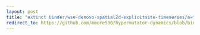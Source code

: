 ```yaml
---
layout: post
title: "extinct binder/wse-denovo-spatial2d-explicitsite-timeseries/a=traits+nmut=16+rep=de9feffb-0744-4d41-9f87-f86269f667e3+ext=.gif"
redirect_to: https://github.com/mmore500/hypermutator-dynamics/blob/binder-wse-denovo-spatial2d-explicitsite-timeseries.ipynb/binder/wse-denovo-spatial2d-explicitsite-timeseries/a%3Dtraits%2Bnmut%3D16%2Brep%3Dde9feffb-0744-4d41-9f87-f86269f667e3%2Bext%3D.gif
---
```


